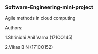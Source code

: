 ### Software-Engineering-mini-project
Agile methods in cloud computing

Authors:

1.Shrinidhi Anil Varna (171CO145)

2.Vikas B N (171CO152)
